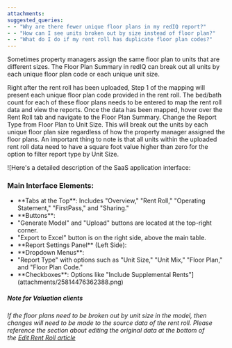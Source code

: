 ```yaml
---
attachments: 
suggested_queries:
- - "Why are there fewer unique floor plans in my redIQ report?"
- - "How can I see units broken out by size instead of floor plan?"
- - "What do I do if my rent roll has duplicate floor plan codes?"
---
```

Sometimes property managers assign the same floor plan to units that are different sizes. The Floor Plan Summary in redIQ can break out all units by each unique floor plan code or each unique unit size.

Right after the rent roll has been uploaded, Step 1 of the mapping will present each unique floor plan code provided in the rent roll. The bed/bath count for each of these floor plans needs to be entered to map the rent roll data and view the reports. Once the data has been mapped, hover over the Rent Roll tab and navigate to the Floor Plan Summary. Change the Report Type from Floor Plan to Unit Size. This will break out the units by each unique floor plan size regardless of how the property manager assigned the floor plans. An important thing to note is that all units within the uploaded rent roll data need to have a square foot value higher than zero for the option to filter report type by Unit Size.

![Here's a detailed description of the SaaS application interface:
### Main Interface Elements:
- \*\*Tabs at the Top\*\*: Includes "Overview," "Rent Roll," "Operating Statement," "FirstPass," and "Sharing."
- \*\*Buttons\*\*:
- "Generate Model" and "Upload" buttons are located at the top-right corner.
- "Export to Excel" button is on the right side, above the main table.
- \*\*Report Settings Panel\*\* (Left Side):
- \*\*Dropdown Menus\*\*:
- "Report Type" with options such as "Unit Size," "Unit Mix," "Floor Plan," and "Floor Plan Code."
- \*\*Checkboxes\*\*: Options like "Include Supplemental Rents"](attachments/25814476362388.png)

##### **Note for Valuation clients**

*If the floor plans need to be broken out by unit size in the model, then changes will need to be made to the source data of the rent roll. Please reference the section about editing the original data at the bottom of the [Edit Rent Roll article](https://rediq.zendesk.com/hc/en-us/articles/360039768892-Multiple-Levels-of-Renovation)*